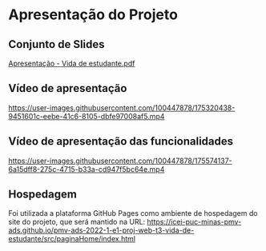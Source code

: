 # Apresentação do Projeto

## Conjunto de Slides

[Apresentação - Vida de estudante.pdf](https://github.com/ICEI-PUC-Minas-PMV-ADS/WebApplicationProject-Template-v2/blob/main/documentos/ApresentacaoVidaDeEstudante.pdf)

## Vídeo de apresentação

https://user-images.githubusercontent.com/100447878/175320438-9451601c-eebe-41c6-8105-dbfe97008af5.mp4

## Vídeo de apresentação das funcionalidades

https://user-images.githubusercontent.com/100447878/175574137-6a15dff8-275c-4715-b33a-cd947f5bc64e.mp4


## Hospedagem
Foi utilizada a plataforma GitHub Pages como ambiente de hospedagem do site do projeto, que será mantido na URL: https://icei-puc-minas-pmv-ads.github.io/pmv-ads-2022-1-e1-proj-web-t3-vida-de-estudante/src/paginaHome/index.html
